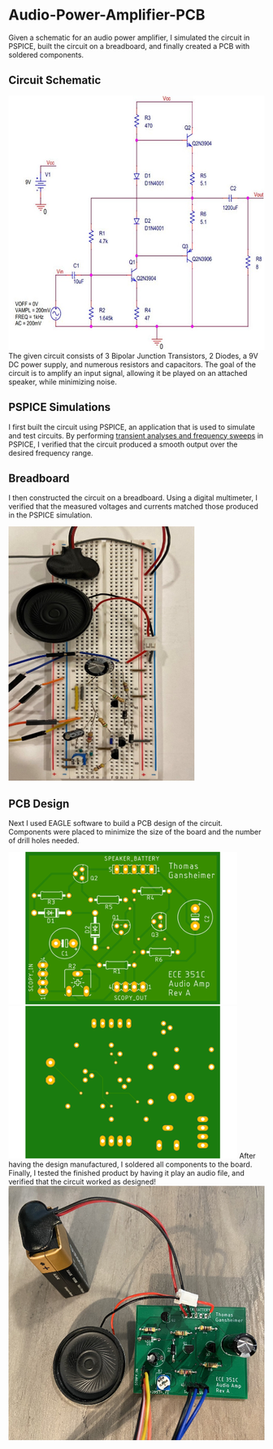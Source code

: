 # Audio-Power-Amplifier-PCB
Given a  schematic for an audio power amplifier, I simulated the circuit in PSPICE, built the circuit on a breadboard, and finally created a PCB with soldered components.

## Circuit Schematic
<img src =Schematics/circuit_schematic.jpg height=500>
The given circuit consists of 3 Bipolar Junction Transistors, 2 Diodes, a 9V DC power supply, and numerous resistors and capacitors. The goal of the circuit is to amplify an input signal, allowing it be played on an attached speaker, while minimizing noise.

## PSPICE Simulations
I first built the circuit using PSPICE, an application that is used to simulate and test circuits. By performing [transient analyses and frequency sweeps](<PSPICE Simulation/graphs_pspice.xlsx>) in PSPICE, I verified that the circuit produced a smooth output over the desired frequency range.

## Breadboard
I then constructed the circuit on a breadboard. Using a digital multimeter, I verified that the measured voltages and currents matched those produced in the PSPICE simulation.

<img src=Breadboard/breadboard.jpg height=500>

## PCB Design
Next I used EAGLE software to build a PCB design of the circuit. Components were placed to minimize the size of the board and the number of drill holes needed.

<img src=PCB/top_side.png height=300>
<img src=PCB/bottom_side.png height=300>
After having the design manufactured, I soldered all components to the board. Finally, I tested the finished product by having it play an audio file, and verified that the circuit worked as designed!
<img src=PCB/PCB.JPG height=500>
